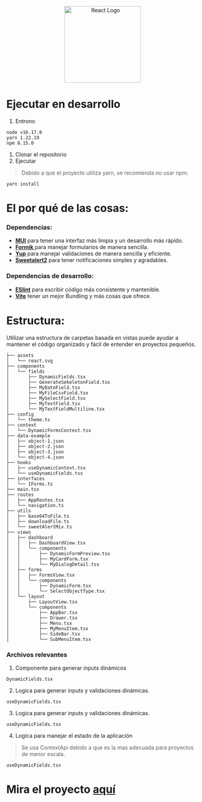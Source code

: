 <p align="center">
  <a href="https://es.reactjs.org/" target="blank"><img src="https://upload.wikimedia.org/wikipedia/commons/a/a7/React-icon.svg" width="200" alt="React Logo" /></a>
</p>



# Ejecutar en desarrollo

1. Entrono
```
node v16.17.0
yarn 1.22.19
npm 8.15.0
```

1. Clonar el repositorio
2. Ejecutar
> Debido a que el proyecto utiliza yarn, se recomienda no usar npm.
```
yarn install
```

# El por qué de las cosas:
### Dependencias:
- [**MUI**](https://mui.com/ "**MUI**") para tener una interfaz más limpia y un desarrollo más rápido.
- [**Formik** ](https://formik.org/ "**Formik** ") para manejar formularios de manera sencilla.
- [**Yup**](https://github.com/jquense/yup "**Yup**") para manejar validaciones de manera sencilla y eficiente.
- [ **Sweetalert2**](https://sweetalert2.github.io/ " **Sweetalert2**")  para tener notificaciones simples y agradables.

### Dependencias de desarrollo:
- [**ESlint**](https://eslint.org/ "**ESlint**") para escribir código más consistente y mantenible.
- [**Vite**](https://vitejs.dev/ "**Vite**") tener un mejor Bundling y más cosas que ofrece.


# Estructura:

Utilizar una estructura de carpetas basada en vistas puede ayudar a mantener el código organizado y fácil de entender en proyectos pequeños.

    ├── assets
    │   └── react.svg
    ├── components
    │   └── fields
    │       ├── DynamicFields.tsx
    │       ├── GenerateSekeletonField.tsx
    │       ├── MyDateField.tsx
    │       ├── MyFileCsvField.tsx
    │       ├── MySelectField.tsx
    │       ├── MyTextField.tsx
    │       └── MyTextFieldMultiline.tsx
    ├── config
    │   └── theme.ts
    ├── context
    │   └── DynamicFormsContext.tsx
    ├── data-example
    │   ├── object-1.json
    │   ├── object-2.json
    │   ├── object-3.json
    │   └── object-4.json
    ├── hooks
    │   ├── useDynamicContext.tsx
    │   └── useDynamicFields.tsx
    ├── interfaces
    │   └── IForms.ts
    ├── main.tsx
    ├── routes
    │   ├── AppRoutes.tsx
    │   └── navigation.ts
    ├── utils
    │   ├── base64ToFile.ts
    │   ├── downloadFile.ts
    │   └── sweetAlertMix.ts
    ├── views
    │   ├── dashboard
    │   │   ├── DashboardView.tsx
    │   │   └── components
    │   │       ├── DynamicFormPreview.tsx
    │   │       ├── MyCardForm.tsx
    │   │       └── MyDialogDetail.tsx
    │   ├── forms
    │   │   ├── FormsView.tsx
    │   │   └── components
    │   │       ├── DynamicForm.tsx
    │   │       └── SelectObjectType.tsx
    │   └── layout
    │       ├── LayoutView.tsx
    │       └── components
    │           ├── AppBar.tsx
    │           ├── Drawer.tsx
    │           ├── Menu.tsx
    │           ├── MyMenuItem.tsx
    │           ├── SideBar.tsx
    │           └── SubMenuItem.tsx
    
### Archivos relevantes

1. Componente para generar inputs dinámicos
```
DynamicFields.tsx
```
2. Logica para generar inputs y  validaciones dinámicas.
```
useDynamicFields.tsx
```
3. Logica para generar inputs y  validaciones dinámicas.
```
useDynamicFields.tsx
```
4. Logica para manejar el estado de la aplicación
> Se usa ContextApi debido a que es la mas adecuada para proyectos de menor escala.
```
useDynamicFields.tsx
```
# Mira el proyecto [aquí](https://stuk4.github.io/dynamic-form/ "aquí")
